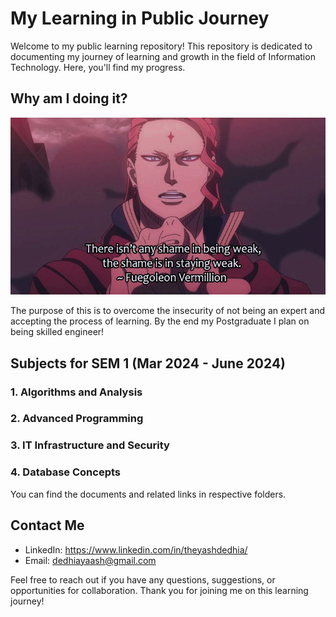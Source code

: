 # My Learning in Public Journey

Welcome to my public learning repository! This repository is dedicated to documenting my journey of learning and growth in the field of Information Technology. Here, you'll find my progress.

## Why am I doing it?
![There isn't any shame in being weak, the same is in staying weak](/Assets/LordFuegoleon.jpeg)

The purpose of this is to overcome the insecurity of not being an expert and accepting the process of learning.
By the end my Postgraduate I plan on being skilled engineer!

## Subjects for SEM 1 (Mar 2024 - June 2024)

### 1. Algorithms and Analysis
### 2. Advanced Programming
### 3. IT Infrastructure and Security
### 4. Database Concepts

You can find the documents and related links in respective folders.

## Contact Me
- LinkedIn: https://www.linkedin.com/in/theyashdedhia/
- Email: dedhiayaash@gmail.com

Feel free to reach out if you have any questions, suggestions, or opportunities for collaboration. Thank you for joining me on this learning journey!
